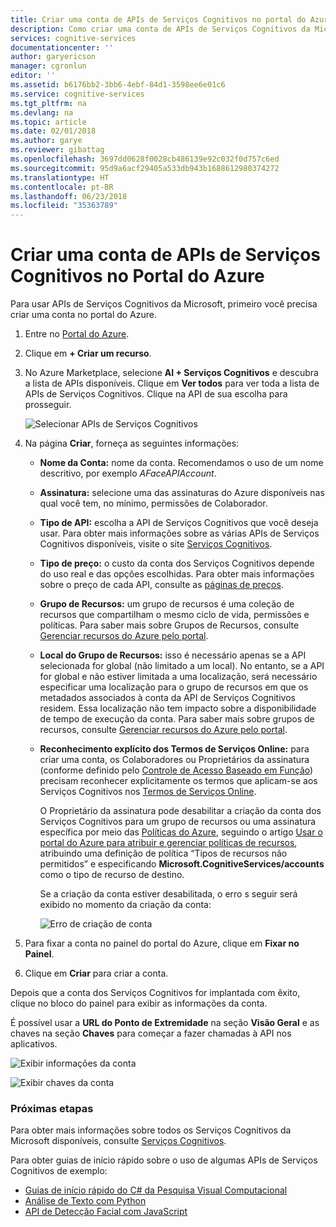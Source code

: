 ```yaml
---
title: Criar uma conta de APIs de Serviços Cognitivos no portal do Azure | Microsoft Docs
description: Como criar uma conta de APIs de Serviços Cognitivos da Microsoft no portal do Azure.
services: cognitive-services
documentationcenter: ''
author: garyericson
manager: cgronlun
editor: ''
ms.assetid: b6176bb2-3bb6-4ebf-84d1-3598ee6e01c6
ms.service: cognitive-services
ms.tgt_pltfrm: na
ms.devlang: na
ms.topic: article
ms.date: 02/01/2018
ms.author: garye
ms.reviewer: gibattag
ms.openlocfilehash: 3697dd0628f0028cb486139e92c032f0d757c6ed
ms.sourcegitcommit: 95d9a6acf29405a533db943b1688612980374272
ms.translationtype: HT
ms.contentlocale: pt-BR
ms.lasthandoff: 06/23/2018
ms.locfileid: "35363789"
---
```

# <a name="create-a-cognitive-services-apis-account-in-the-azure-portal"></a>Criar uma conta de APIs de Serviços Cognitivos no Portal do Azure

Para usar APIs de Serviços Cognitivos da Microsoft, primeiro você precisa criar uma conta no portal do Azure.

1. Entre no [Portal do Azure](http://portal.azure.com).

2. Clique em **+ Criar um recurso**.

3. No Azure Marketplace, selecione **AI + Serviços Cognitivos** e descubra a lista de APIs disponíveis. Clique em **Ver todos** para ver toda a lista de APIs de Serviços Cognitivos. Clique na API de sua escolha para prosseguir.

    ![Selecionar APIs de Serviços Cognitivos](media/cognitive-services-apis-create-account/select-cognitive-services-apis.png)

4. Na página **Criar**, forneça as seguintes informações:

   - **Nome da Conta:** nome da conta. Recomendamos o uso de um nome descritivo, por exemplo *AFaceAPIAccount*.

   - **Assinatura:** selecione uma das assinaturas do Azure disponíveis nas qual você tem, no mínimo, permissões de Colaborador.

   - **Tipo de API:** escolha a API de Serviços Cognitivos que você deseja usar. Para obter mais informações sobre as várias APIs de Serviços Cognitivos disponíveis, visite o site [Serviços Cognitivos](https://azure.microsoft.com/services/cognitive-services/).

   - **Tipo de preço:** o custo da conta dos Serviços Cognitivos depende do uso real e das opções escolhidas. Para obter mais informações sobre o preço de cada API, consulte as [páginas de preços](https://azure.microsoft.com/pricing/details/cognitive-services/).

   - **Grupo de Recursos:** um grupo de recursos é uma coleção de recursos que compartilham o mesmo ciclo de vida, permissões e políticas. Para saber mais sobre Grupos de Recursos, consulte [Gerenciar recursos do Azure pelo portal](https://docs.microsoft.com/azure/azure-resource-manager/resource-group-portal).

   - **Local do Grupo de Recursos:** isso é necessário apenas se a API selecionada for global (não limitado a um local). No entanto, se a API for global e não estiver limitada a uma localização, será necessário especificar uma localização para o grupo de recursos em que os metadados associados à conta da API de Serviços Cognitivos residem. Essa localização não tem impacto sobre a disponibilidade de tempo de execução da conta. Para saber mais sobre grupos de recursos, consulte [Gerenciar recursos do Azure pelo portal](https://docs.microsoft.com/azure/azure-resource-manager/resource-group-portal).

   - **Reconhecimento explícito dos Termos de Serviços Online:** para criar uma conta, os Colaboradores ou Proprietários da assinatura (conforme definido pelo [Controle de Acesso Baseado em Função](https://docs.microsoft.com/azure/role-based-access-control/overview)) precisam reconhecer explicitamente os termos que aplicam-se aos Serviços Cognitivos nos [Termos de Serviços Online](https://www.microsoft.com/en-us/Licensing/product-licensing/products.aspx). 

     O Proprietário da assinatura pode desabilitar a criação da conta dos Serviços Cognitivos para um grupo de recursos ou uma assinatura específica por meio das [Políticas do Azure](../azure-policy/azure-policy-introduction.md), seguindo o artigo [Usar o portal do Azure para atribuir e gerenciar políticas de recursos](../azure-policy/assign-policy-definition.md), atribuindo uma definição de política “Tipos de recursos não permitidos” e especificando **Microsoft.CognitiveServices/accounts** como o tipo de recurso de destino.

     Se a criação da conta estiver desabilitada, o erro s seguir será exibido no momento da criação da conta:

     ![Erro de criação de conta](media/cognitive-services-apis-create-account/error-message.png)

5. Para fixar a conta no painel do portal do Azure, clique em **Fixar no Painel**.

6. Clique em **Criar** para criar a conta.

Depois que a conta dos Serviços Cognitivos for implantada com êxito, clique no bloco do painel para exibir as informações da conta.

É possível usar a **URL do Ponto de Extremidade** na seção **Visão Geral** e as chaves na seção **Chaves** para começar a fazer chamadas à API nos aplicativos.

![Exibir informações da conta](media/cognitive-services-apis-create-account/display-account.png)

![Exibir chaves da conta](media/cognitive-services-apis-create-account/account-keys.png)

### <a name="next-steps"></a>Próximas etapas

Para obter mais informações sobre todos os Serviços Cognitivos da Microsoft disponíveis, consulte [Serviços Cognitivos](https://azure.microsoft.com/services/cognitive-services/).

Para obter guias de início rápido sobre o uso de algumas APIs de Serviços Cognitivos de exemplo:

 - [Guias de início rápido do C# da Pesquisa Visual Computacional](/computer-vision/quickstarts/csharp.md)
 - [Análise de Texto com Python](/text-analytics/quickstarts/python.md)
 - [API de Detecção Facial com JavaScript](/face/quickstarts/javascript.md)
